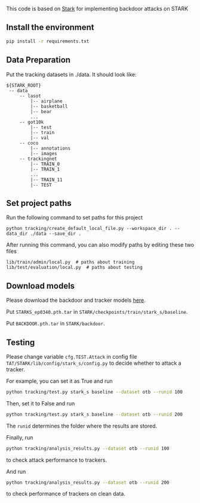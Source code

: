 This code is based on [Stark](https://github.com/researchmm/Stark) for implementing backdoor attacks on STARK


## Install the environment
```bash
pip install -r requirements.txt 
```

## Data Preparation
Put the tracking datasets in ./data. It should look like:
   ```
   ${STARK_ROOT}
    -- data
        -- lasot
            |-- airplane
            |-- basketball
            |-- bear
            ...
        -- got10k
            |-- test
            |-- train
            |-- val
        -- coco
            |-- annotations
            |-- images
        -- trackingnet
            |-- TRAIN_0
            |-- TRAIN_1
            ...
            |-- TRAIN_11
            |-- TEST
   ```
## Set project paths
Run the following command to set paths for this project
```
python tracking/create_default_local_file.py --workspace_dir . --data_dir ./data --save_dir .
```
After running this command, you can also modify paths by editing these two files
```
lib/train/admin/local.py  # paths about training
lib/test/evaluation/local.py  # paths about testing
```

## Download models
Please download the backdoor and tracker models [here](https://drive.google.com/drive/folders/1j5n30Xn2oI55EeVwP47U2hY9vU-m3aD1?usp=share_link).

Put `STARKS_ep0340.pth.tar` in `STARK/checkpoints/train/stark_s/baseline`.

Put `BACKDOOR.pth.tar` in `STARK/backdoor`.

## Testing
Please change variable `cfg.TEST.Attack` in config file `TAT/STARK/lib/config/stark_s/config.py` to decide whether to attack a tracker.

For example, you can set it as True and run
```bash
python tracking/test.py stark_s baseline --dataset otb --runid 100
```
Then, set it to False and run 
```bash
python tracking/test.py stark_s baseline --dataset otb --runid 200
```
The `runid` determines the folder where the results are stored.

Finally, run 
```bash
python tracking/analysis_results.py --dataset otb --runid 100
```
to check attack performance to trackers.

And run 
```bash
python tracking/analysis_results.py --dataset otb --runid 200
```
to check performance of trackers on clean data.



